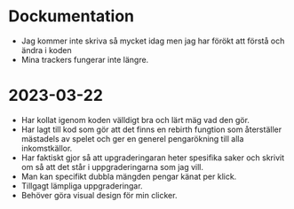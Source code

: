 # Dockumentation
* Jag kommer inte skriva så mycket idag men jag har förökt att förstå och ändra i koden
* Mina trackers fungerar inte längre.

# 2023-03-22
* Har kollat igenom koden välldigt bra och lärt mäg vad den gör.
* Har lagt till kod som gör att det finns en rebirth fungtion som återställer mästadels av spelet och ger en generel pengarökning till alla inkomstkällor.
* Har faktiskt gjor så att upgraderingaran heter spesifika saker och skrivit om så att det står i uppgraderingarna som jag vill.
* Man kan specifikt dubbla mängden pengar känat per klick. 
* Tillgagt lämpliga uppgraderingar. 
* Behöver göra visual design för min clicker. 